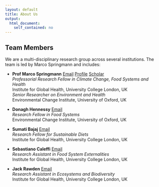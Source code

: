 ```yaml
---
layout: default
title: About Us
output: 
  html_document: 
    self_contained: no
---
```


## Team Members

We are a multi-disciplinary research group across several institutions. The team is led by Marco Springmann and includes:  

- **Prof Marco Springmann** [Email](mailto:m.springmann@ucl.ac.uk) [Profile](https://www.lshtm.ac.uk/aboutus/people/springmann.marco) [Scholar](https://scholar.google.com/citations?user=NZ7drjwAAAAJ&hl=en) <br> 
  *Professorial Research Fellow in Climate Change, Food Systems and Health*  <br> 
  Institute for Global Health, University College London, UK <br> 
  *Senior Researcher on Environment and Health*  <br>
  Environmental Change Institute, University of Oxford, UK
    
- **Donagh Hennessy** [Email](mailto:d.hennessy@ucl.ac.uk) <br>
  *Research Fellow in Food Systems* <br>
  Environmental Change Institute, University of Oxford, UK

- **Sumati Bajaj** [Email](mailto:sumati.bajaj@ucl.ac.uk) <br>
  *Research Fellow for Sustainable Diets* <br>
  Institute for Global Health, University College London, UK

- **Sebastiano Caleffi** [Email](mailto:s.caleffi@ucl.ac.uk) <br>
  *Research Assistant in Food System Externalities* <br>
  Institute for Global Health, University College London, UK
        
- **Jack Rawden** [Email](mailto:jack.rawden.22@ucl.ac.uk) <br>
  *Research Assistant in Ecosystems and Biodiversity* <br>
  Institute for Global Health, University College London, UK
